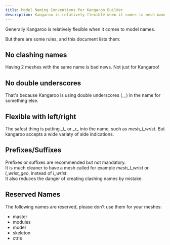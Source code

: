 ```yaml
---
title: Model Naming Conventions for Kangaroo Builder
description: Kangaroo is relatively flexible when it comes to mesh names in the models. Check here for rules.
---
```



Generally Kangaroo is relatively flexible when it comes to model names.

But there are some rules, and this document lists them:

## No clashing names
Having 2 meshes with the same name is bad news. Not just for Kangaroo!


## No double underscores 
That's because Kangaroo is using double underscores (__) in the name for something else.


## Flexible with left/right
The safest thing is putting *\_l\_* or *\_r\_* into the name, such as *mesh_l_wrist*. But kangaroo accepts a wide
variaty of side indications.


## Prefixes/Suffixes
Prefixes or suffixes are recommended but not mandatory.  
It is much cleaner to have a mesh called for example *mesh_l_wrist* or *l_wrist_geo*, instead of *l_wrist*.    
It also reduces the danger of creating clashing names by mistake.


## Reserved Names
The following names are reserved, please don't use them for your meshes:

- master
- modules
- model
- skeleton
- ctrls

